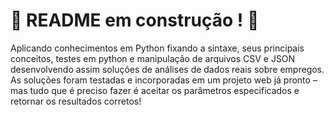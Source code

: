 # :construction: README em construção ! :construction:
<!-- Olá, Tryber!
Esse é apenas um arquivo inicial para o README do seu projeto.
É essencial que você preencha esse documento por conta própria, ok?
Não deixe de usar nossas dicas de escrita de README de projetos, e deixe sua criatividade brilhar!
:warning: IMPORTANTE: você precisa deixar nítido:
- quais arquivos/pastas foram desenvolvidos por você; 
- quais arquivos/pastas foram desenvolvidos por outra pessoa estudante;
- quais arquivos/pastas foram desenvolvidos pela Trybe.
-->
Aplicando conhecimentos em Python fixando a  sintaxe, seus principais conceitos,   testes em python e  manipulação de  arquivos CSV e JSON desenvolvendo assim soluções de análises de dados reais sobre empregos. As soluções foram  testadas e incorporadas em um projeto web já pronto – mas tudo que é preciso fazer é aceitar os parâmetros especificados e retornar os resultados corretos!
